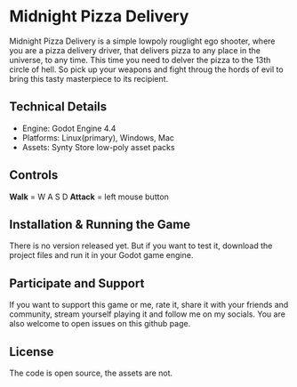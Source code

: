 # Midnight Pizza Delivery

Midnight Pizza Delivery is a simple lowpoly rouglight ego shooter, where you are a pizza delivery driver, that delivers pizza to any place in the universe, to any time. This time you need to delver the pizza to the 13th circle of hell. So pick up your weapons and fight throug the hords of evil to bring this tasty masterpiece to its recipient.


## Technical Details

- Engine: Godot Engine 4.4
- Platforms: Linux(primary), Windows, Mac
- Assets: Synty Store low-poly asset packs 


## Controls

**Walk** = W A S D
**Attack** = left mouse button


## Installation & Running the Game

There is no version released yet. But if you want to test it, download the project files and run it in your Godot game engine.


## Participate and Support

If you want to support this game or me, rate it, share it with your friends and community, stream yourself playing it and follow me on my socials. 
You are also welcome to open issues on this github page.


## License

The code is open source, the assets are not. 
